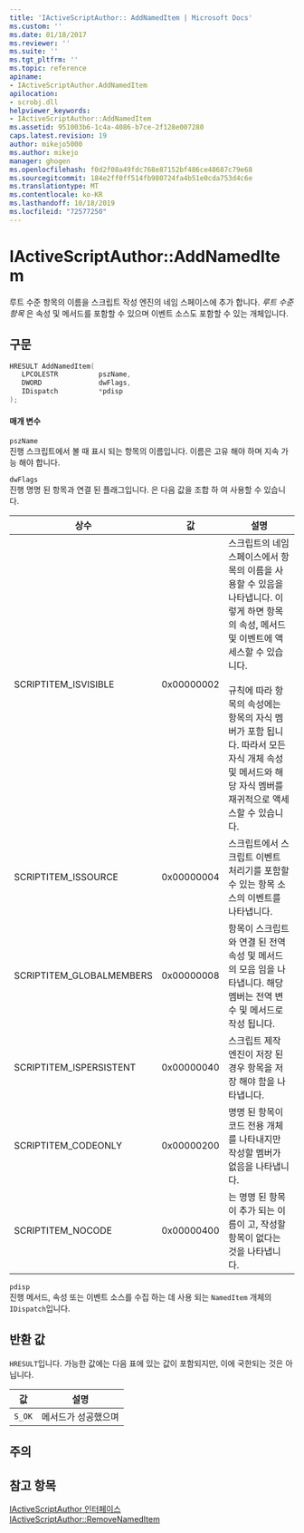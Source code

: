 ```yaml
---
title: 'IActiveScriptAuthor:: AddNamedItem | Microsoft Docs'
ms.custom: ''
ms.date: 01/18/2017
ms.reviewer: ''
ms.suite: ''
ms.tgt_pltfrm: ''
ms.topic: reference
apiname:
- IActiveScriptAuthor.AddNamedItem
apilocation:
- scrobj.dll
helpviewer_keywords:
- IActiveScriptAuthor::AddNamedItem
ms.assetid: 951003b6-1c4a-4086-b7ce-2f128e007280
caps.latest.revision: 19
author: mikejo5000
ms.author: mikejo
manager: ghogen
ms.openlocfilehash: f0d2f08a49fdc768e87152bf486ce48687c79e68
ms.sourcegitcommit: 184e2ff0ff514fb980724fa4b51e0cda753d4c6e
ms.translationtype: MT
ms.contentlocale: ko-KR
ms.lasthandoff: 10/18/2019
ms.locfileid: "72577250"
---
```

# <a name="iactivescriptauthoraddnameditem"></a>IActiveScriptAuthor::AddNamedItem
루트 수준 항목의 이름을 스크립트 작성 엔진의 네임 스페이스에 추가 합니다. *루트 수준 항목* 은 속성 및 메서드를 포함할 수 있으며 이벤트 소스도 포함할 수 있는 개체입니다.  
  
## <a name="syntax"></a>구문  
  
```cpp
HRESULT AddNamedItem(  
   LPCOLESTR          pszName,  
   DWORD              dwFlags,  
   IDispatch          *pdisp  
);  
```  
  
#### <a name="parameters"></a>매개 변수  
 `pszName`  
 진행 스크립트에서 볼 때 표시 되는 항목의 이름입니다. 이름은 고유 해야 하며 지속 가능 해야 합니다.  
  
 `dwFlags`  
 진행 명명 된 항목과 연결 된 플래그입니다. 은 다음 값을 조합 하 여 사용할 수 있습니다.  
  
|상수|값|설명|  
|--------------|-----------|-----------------|  
|SCRIPTITEM_ISVISIBLE|0x00000002|스크립트의 네임 스페이스에서 항목의 이름을 사용할 수 있음을 나타냅니다. 이렇게 하면 항목의 속성, 메서드 및 이벤트에 액세스할 수 있습니다.<br /><br /> 규칙에 따라 항목의 속성에는 항목의 자식 멤버가 포함 됩니다. 따라서 모든 자식 개체 속성 및 메서드와 해당 자식 멤버를 재귀적으로 액세스할 수 있습니다.|  
|SCRIPTITEM_ISSOURCE|0x00000004|스크립트에서 스크립트 이벤트 처리기를 포함할 수 있는 항목 소스의 이벤트를 나타냅니다.|  
|SCRIPTITEM_GLOBALMEMBERS|0x00000008|항목이 스크립트와 연결 된 전역 속성 및 메서드의 모음 임을 나타냅니다. 해당 멤버는 전역 변수 및 메서드로 작성 됩니다.|  
|SCRIPTITEM_ISPERSISTENT|0x00000040|스크립트 제작 엔진이 저장 된 경우 항목을 저장 해야 함을 나타냅니다.|  
|SCRIPTITEM_CODEONLY|0x00000200|명명 된 항목이 코드 전용 개체를 나타내지만 작성할 멤버가 없음을 나타냅니다.|  
|SCRIPTITEM_NOCODE|0x00000400|는 명명 된 항목이 추가 되는 이름이 고, 작성할 항목이 없다는 것을 나타냅니다.|  
  
 `pdisp`  
 진행 메서드, 속성 또는 이벤트 소스를 수집 하는 데 사용 되는 `NamedItem` 개체의 `IDispatch`입니다.  
  
## <a name="return-value"></a>반환 값  
 `HRESULT`입니다. 가능한 값에는 다음 표에 있는 값이 포함되지만, 이에 국한되는 것은 아닙니다.  
  
|값|설명|  
|-----------|-----------------|  
|`S_OK`|메서드가 성공했으며|  
  
## <a name="remarks"></a>주의  
  
## <a name="see-also"></a>참고 항목  
 [IActiveScriptAuthor 인터페이스](../../winscript/reference/iactivescriptauthor-interface.md)   
 [IActiveScriptAuthor::RemoveNamedItem](../../winscript/reference/iactivescriptauthor-removenameditem.md)